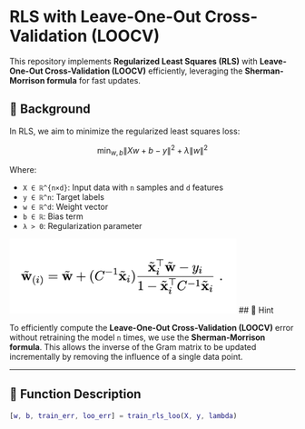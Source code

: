 
# RLS with Leave-One-Out Cross-Validation (LOOCV)

This repository implements **Regularized Least Squares (RLS)** with **Leave-One-Out Cross-Validation (LOOCV)** efficiently, leveraging the **Sherman-Morrison formula** for fast updates.

## 📘 Background

In RLS, we aim to minimize the regularized least squares loss:

$$
\min_{w, b} \|Xw + b - y\|^2 + \lambda \|w\|^2
$$

Where:
- `X ∈ ℝ^{n×d}`: Input data with `n` samples and `d` features
- `y ∈ ℝ^n`: Target labels
- `w ∈ ℝ^d`: Weight vector
- `b ∈ ℝ`: Bias term
- `λ > 0`: Regularization parameter

<img src="Images/w_i_formula.jpg" alt="模型图" width="400"/>
## 🧠 Hint

To efficiently compute the **Leave-One-Out Cross-Validation (LOOCV)** error without retraining the model `n` times, we use the **Sherman-Morrison formula**. This allows the inverse of the Gram matrix to be updated incrementally by removing the influence of a single data point.

---

## 🚀 Function Description

```matlab
[w, b, train_err, loo_err] = train_rls_loo(X, y, lambda)